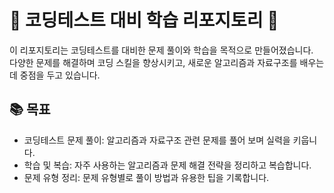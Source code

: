 # 🧩 코딩테스트 대비 학습 리포지토리 🧩
이 리포지토리는 코딩테스트를 대비한 문제 풀이와 학습을 목적으로 만들어졌습니다. <br>
다양한 문제를 해결하며 코딩 스킬을 향상시키고, 새로운 알고리즘과 자료구조를 배우는 데 중점을 두고 있습니다.

## 📚 목표
- 코딩테스트 문제 풀이: 알고리즘과 자료구조 관련 문제를 풀어 보며 실력을 키웁니다.
- 학습 및 복습: 자주 사용하는 알고리즘과 문제 해결 전략을 정리하고 복습합니다.
- 문제 유형 정리: 문제 유형별로 풀이 방법과 유용한 팁을 기록합니다.
